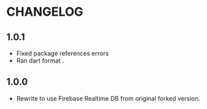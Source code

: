 # CHANGELOG

## 1.0.1

- Fixed package references errors
- Ran dart format .

## 1.0.0

- Rewrite to use Firebase Realtime DB from original forked version.
